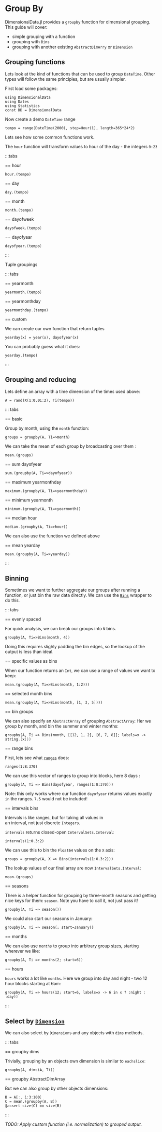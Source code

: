 # Group By

DimensionalData.jl provides a `groupby` function for dimensional
grouping. This guide will cover:

- simple grouping with a function
- grouping with `Bins`
- grouping with another existing `AbstractDimArry` or `Dimension`


## Grouping functions

Lets look at the kind of functions that can be used to group `DateTime`.
Other types will follow the same principles, but are usually simpler.

First load some packages:

````@example groupby
using DimensionalData
using Dates
using Statistics
const DD = DimensionalData
````

Now create a demo `DateTime` range

````@ansi groupby
tempo = range(DateTime(2000), step=Hour(1), length=365*24*2)
````

Lets see how some common functions work.

The `hour` function will transform values to hour of the day - the integers `0:23`

:::tabs

== hour

````@ansi groupby
hour.(tempo)
````

== day

````@ansi groupby
day.(tempo)
````

== month

````@ansi groupby
month.(tempo)
````

== dayofweek

````@ansi groupby
dayofweek.(tempo)
````

== dayofyear

````@ansi groupby
dayofyear.(tempo)
````

:::


Tuple groupings

::: tabs

== yearmonth

````@ansi groupby
yearmonth.(tempo)
````

== yearmonthday

````@ansi groupby
yearmonthday.(tempo)
````

== custom

We can create our own function that return tuples

````@example groupby
yearday(x) = year(x), dayofyear(x)
````

You can probably guess what it does:

````@ansi groupby
yearday.(tempo)
````

:::


## Grouping and reducing

Lets define an array with a time dimension of the times used above:

````@ansi groupby
A = rand(X(1:0.01:2), Ti(tempo))
````

::: tabs

== basic

Group by month, using the `month` function:

````@ansi groupby
groups = groupby(A, Ti=>month)
````

We can take the mean of each group by broadcasting over them :

````@ansi groupby
mean.(groups)
````

== sum dayofyear

````@ansi groupby
sum.(groupby(A, Ti=>dayofyear))
````

== maximum yearmonthday

````@ansi groupby
maximum.(groupby(A, Ti=>yearmonthday))
````
== minimum yearmonth

````@ansi groupby
minimum.(groupby(A, Ti=>yearmonth))
````

== median hour

````@ansi groupby
median.(groupby(A, Ti=>hour))
````

We can also use the function we defined above

== mean yearday

````@ansi groupby
mean.(groupby(A, Ti=>yearday))
````

:::

## Binning

Sometimes we want to further aggregate our groups after running a function,
or just bin the raw data directly. We can use the [`Bins`](@ref) wrapper to
do this.

::: tabs

== evenly spaced

For quick analysis, we can break our groups into `N` bins.

````@ansi groupby
groupby(A, Ti=>Bins(month, 4))
````

Doing this requires slighly padding the bin edges, so the lookup
of the output is less than ideal.

== specific values as bins

When our function returns an `Int`, we can use a range of values we want to keep:

  ````@ansi groupby
mean.(groupby(A, Ti=>Bins(month, 1:2)))
````

== selected month bins

````@ansi groupby
mean.(groupby(A, Ti=>Bins(month, [1, 3, 5])))
````

== bin groups

We can also specify an `AbstractArray` of grouping `AbstractArray`:
Her we group by month, and bin the summer and winter months:

````@ansi groupby
groupby(A, Ti => Bins(month, [[12, 1, 2], [6, 7, 8]]; labels=x -> string.(x)))
````

== range bins

First, lets see what [`ranges`](@ref) does:

````@ansi groupby
ranges(1:8:370)
````

We can use this vector of ranges to group into blocks, here 8 days :

````@ansi groupby
groupby(A, Ti => Bins(dayofyear, ranges(1:8:370)))
````

Note: this only works where our function `dayofyear` returns
values exactly `in` the ranges. `7.5` would not be included!

== intervals bins

Intervals is like ranges, but for taking all values in  
an interval, not just discrete `Integer`s.

`intervals` returns closed-open `IntervalSets.Interval`:

````@ansi groupby
intervals(1:0.3:2)
````

We can use this to bin the `Float64` values on the `X` axis:

````@ansi groupby
groups = groupby(A, X => Bins(intervals(1:0.3:2)))
````

The lookup values of our final array are now `IntervalSets.Interval`:

````@ansi groupby
mean.(groups)
````

== seasons

There is a helper function for grouping by three-month seasons and getting
nice keys for them: `season`. Note you have to call it, not just pass it!

````@ansi groupby
groupby(A, Ti => season())
````

We could also start our seasons in January:

````@ansi groupby
groupby(A, Ti => season(; start=January))
````

== months

We can also use `months` to group into arbitrary
group sizes, starting wherever we like:

````@ansi groupby
groupby(A, Ti => months(2; start=6))
````

== hours

`hours` works a lot like `months`. Here we group into day
and night - two 12 hour blocks starting at 6am:

````@ansi groupby
groupby(A, Ti => hours(12; start=6, labels=x -> 6 in x ? :night : :day))
````

:::

## Select by [`Dimension`](@ref)

We can also select by `Dimension`s and any objects with `dims` methods.

::: tabs

== groupby dims

Trivially, grouping by an objects own dimension is similar to `eachslice`:

````@ansi groupby
groupby(A, dims(A, Ti))
````

== groupby AbstractDimArray

But we can also group by other objects dimensions:

````@ansi groupby
B = A[:, 1:3:100]
C = mean.(groupby(A, B))
@assert size(C) == size(B)
````

:::

_TODO: Apply custom function (i.e. normalization) to grouped output._
